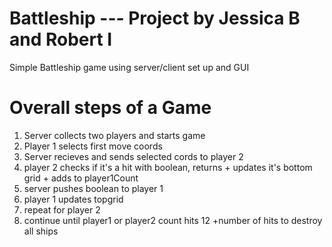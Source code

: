 # Battleship --- Project by Jessica B and Robert I
Simple Battleship game using server/client set up and GUI

# Overall steps of a Game
  1. Server collects two players and starts game
  2. Player 1 selects first move coords
  3. Server recieves and sends selected cords to player 2
  4. player 2 checks if it's a hit with boolean, returns
    + updates it's bottom grid
    + adds to player1Count
  5. server pushes boolean to player 1
  6. player 1 updates topgrid
  7. repeat for player 2
  8. continue until player1 or player2 count hits 12
    +number of hits to destroy all ships
